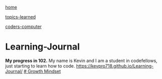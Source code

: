 [home](https://kevpro718.github.io/Learning-Journal/)

[topics-learned](https://kevpro718.github.io/Learning-Journal/)

[coders-computer](https://kevpro718.github.io/Learning-Journal/)



# Learning-Journal
**My progress in 102.**
My name is Kevin and I am a student in codefellows, just starting to learn how to code.
https://kevpro718.github.io/Learning-Journal/
[# Growth Mindset](growth-mindset.md)
